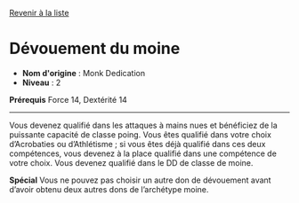 [Revenir à la liste](list.md)

# Dévouement du moine

 * **Nom d'origine** : Monk Dedication
 * **Niveau** : 2


<p><strong>Prérequis</strong> Force 14, Dextérité 14</p>
<hr>
<p>Vous devenez qualifié dans les attaques à mains nues et bénéficiez de la puissante capacité de classe poing. Vous êtes qualifié dans votre choix d’Acrobaties ou d’Athlétisme ; si vous êtes déjà qualifié dans ces deux compétences, vous devenez à la place qualifié dans une compétence de votre choix. Vous devenez qualifié dans le DD de classe de moine.</p>
<p><strong>Spécial</strong> Vous ne pouvez pas choisir un autre don de dévouement avant d’avoir obtenu deux autres dons de l’archétype moine.</p>